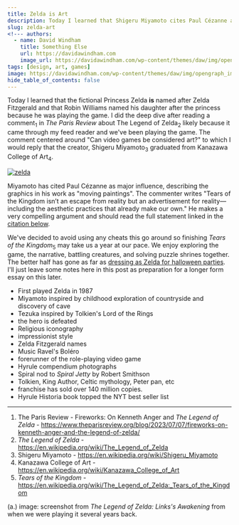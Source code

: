 ```yaml
---
title: Zelda is Art
description: Today I learned that Shigeru Miyamoto cites Paul Cézanne as a major influence.
slug: zelda-art
<!--- authors:
  - name: David Windham
    title: Something Else
    url: https://davidawindham.com
    image_url: https://davidawindham.com/wp-content/themes/daw/img/opengraph_image.jpg -->
tags: [design, art, games]
image: https://davidawindham.com/wp-content/themes/daw/img/opengraph_image.jpg
hide_table_of_contents: false
---
```


Today I learned that the fictional Princess Zelda **is** named after Zelda Fitzgerald and that Robin Williams named his daughter after the princess because he was playing the game. I did the deep dive after reading a comment<sub>1</sub> in _The Paris Review_ about The Legend of Zelda<sub>2</sub> likely because it came through my feed reader and we've been playing the game. The comment centered around "Can video games be considered art?" to which I would reply that the creator, Shigeru Miyamoto<sub>3</sub> graduated from Kanazawa College of Art<sub>4</sub>. 

<!--truncate-->

[![zelda](/img/zelda.jpg)](/img/zelda.jpg)

Miyamoto has cited Paul Cézanne as major influence, describing the graphics in his work as "moving paintings". The commenter writes "Tears of the Kingdom isn’t an escape from reality but an advertisement for reality—including the aesthetic practices that already make our own." He makes a very compelling argument and should read the full statement linked in the [citation below](https://www.theparisreview.org/blog/2023/07/07/fireworks-on-kenneth-anger-and-the-legend-of-zelda/). 

We've decided to avoid using any cheats this go around so finishing _Tears of the Kingdom_<sub>5</sub> may take us a year at our pace. We enjoy exploring the game, the narrative, battling creatures, and solving puzzle shrines together. The better half has gone as far as [dressing as Zelda for halloween parties](https://photo.davidwindham.com/#16396864529985/16403541192500). I'll just leave some notes here in this post as preparation for a longer form essay on this later.

- First played Zelda in 1987
- Miyamoto inspired by childhood exploration of countryside and discovery of cave
- Tezuka inspired by Tolkien's Lord of the Rings
- the hero is defeated
- Religious iconography
- impressionist style
- Zelda Fitzgerald names
- Music Ravel's Boléro
- forerunner of the role-playing video game
- Hyrule compendium photographs
- Spiral nod to _Spiral Jetty_ by Robert Smithson
- Tolkien, King Author, Celtic mythology, Peter pan, etc
- franchise has sold over 140 million copies. 
- Hyrule Historia book topped the NYT best seller list

---

1. The Paris Review - Fireworks: On Kenneth Anger and _The Legend of Zelda_ - https://www.theparisreview.org/blog/2023/07/07/fireworks-on-kenneth-anger-and-the-legend-of-zelda/
2. _The Legend of Zelda_ - https://en.wikipedia.org/wiki/The_Legend_of_Zelda
3. Shigeru Miyamoto - https://en.wikipedia.org/wiki/Shigeru_Miyamoto
4. Kanazawa College of Art - https://en.wikipedia.org/wiki/Kanazawa_College_of_Art
5. _Tears of the Kingdom_ - https://en.wikipedia.org/wiki/The_Legend_of_Zelda:_Tears_of_the_Kingdom

(a.) image: screenshot from _The Legend of Zelda: Links's Awakening_ from when we were playing it several years back.

